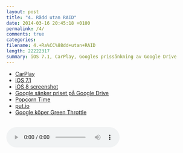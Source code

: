 ```yaml
---
layout: post
title: "4. Rädd utan RAID"
date: 2014-03-16 20:45:18 +0100
permalink: /4/
comments: true
categories: 
filename: 4.+Ra%CC%88dd+utan+RAID
length: 22222317
summary: iOS 7.1, CarPlay, Googles prissänkning av Google Drive
---
```

<ul>
<li><a href="http://9to5mac.com/2014/03/05/opinion-does-carplay-go-far-enough-or-should-car-manufacturers-let-apple-do-more/#more-313139">CarPlay</a>
</li>
<li><a href="http://arstechnica.com/apple/2014/03/refinements-additions-and-un-breaking-stuff-ios-7-1-reviewed/">iOS 7.1</a>
</li>
<li><a href="http://www.macrumors.com/2014/03/13/ios-8-screenshot-icons/">iOS 8 screenshot</a>
</li>
<li><a href="http://arstechnica.com/information-technology/2014/03/google-drive-slashes-storage-prices-costs-way-less-than-dropbox/">Google sänker priset på Google Drive</a>
</li>
<li><a href="http://getpopcornti.me">Popcorn Time</a>
</li>
<li><a href="http://put.io">put.io</a>
</li>
<li><a href="http://arstechnica.com/gadgets/2014/03/google-buys-green-throttle-a-smartphone-game-controller-company/">Google köper Green Throttle</a>
</li>
</ul>




<br>
<audio controls><source src="https://s3-eu-west-1.amazonaws.com/www.semikolon.fm/audio/4.+Ra%CC%88dd+utan+RAID.mp3"></audio>
